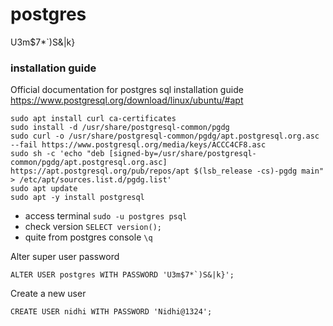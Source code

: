 # postgres
U3m$7*`)S&|k}
### installation guide
Official documentation for postgres sql installation guide https://www.postgresql.org/download/linux/ubuntu/#apt

```shell
sudo apt install curl ca-certificates
sudo install -d /usr/share/postgresql-common/pgdg
sudo curl -o /usr/share/postgresql-common/pgdg/apt.postgresql.org.asc --fail https://www.postgresql.org/media/keys/ACCC4CF8.asc
sudo sh -c 'echo "deb [signed-by=/usr/share/postgresql-common/pgdg/apt.postgresql.org.asc] https://apt.postgresql.org/pub/repos/apt $(lsb_release -cs)-pgdg main" > /etc/apt/sources.list.d/pgdg.list'
sudo apt update
sudo apt -y install postgresql
```

* access terminal `sudo -u postgres psql`
* check version `SELECT version();`
* quite from postgres console `\q`

Alter super user password
```shell
ALTER USER postgres WITH PASSWORD 'U3m$7*`)S&|k}';
```

Create a new user
```shell
CREATE USER nidhi WITH PASSWORD 'Nidhi@1324';
```



